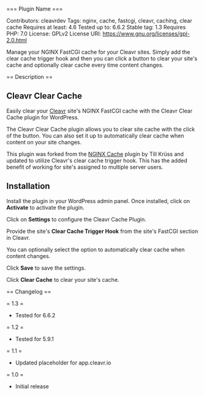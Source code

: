 === Plugin Name ===

Contributors: cleavrdev
Tags: nginx, cache, fastcgi, cleavr, caching, clear cache
Requires at least: 4.6
Tested up to: 6.6.2
Stable tag: 1.3
Requires PHP: 7.0
License: GPLv2
License URI: https://www.gnu.org/licenses/gpl-2.0.html

Manage your NGINX FastCGI cache for your Cleavr sites. Simply add the clear cache trigger hook and then you
can click a button to clear your site's cache and optionally clear cache every time content changes.

== Description ==

## Cleavr Clear Cache

Easily clear your [Cleavr](https://cleavr.io) site's NGINX FastCGI cache with the Cleavr Clear Cache plugin for
WordPress.

The Cleavr Clear Cache plugin allows you to clear site cache with the click of the button. You can
also set it up to automatically clear cache when content on your site changes.

This plugin was forked from the [NGINX Cache](https://wordpress.org/plugins/nginx-cache/) plugin by Till Krüss and updated to
utilize Cleavr's clear cache trigger hook. This has the added benefit of working for site's assigned to multiple server users.

## Installation

Install the plugin in your WordPress admin panel. Once installed, click on **Activate** to activate the
plugin.

Click on **Settings** to configure the Cleavr Cache Plugin.

Provide the site's **Clear Cache Trigger Hook** from the site's FastCGI section in Cleavr.

You can optionally select the option to automatically clear cache when content changes.

Click **Save** to save the settings.

Click **Clear Cache** to clear your site's cache.

== Changelog ==

= 1.3 =

- Tested for 6.6.2

= 1.2 =

- Tested for 5.9.1

= 1.1 =

- Updated placeholder for app.cleavr.io

= 1.0 =

- Initial release
